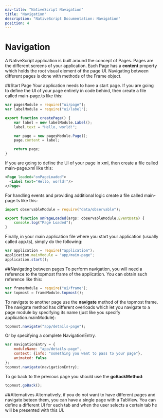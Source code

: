 ```yaml
---
nav-title: "NativeScript Navigation"
title: "Navigation"
description: "NativeScript Documentation: Navigation"
position: 4
---
```


# Navigation
A NativeScript application is built around the concept of Pages. Pages are the different screens of your application. Each Page has a **content** property which holds the root visual element of the page UI. Navigating between different pages is done with methods of the Frame object.

##Start Page
Your application needs to have a start page. If you are going to define the UI of your page entirely in code behind, then create a file called main-page.ts like this:
``` JavaScript
var pagesModule = require("ui/page");
var labelModule = require("ui/label");

export function createPage() {
    var label = new labelModule.Label();
    label.text = "Hello, world!";

    var page = new pagesModule.Page();
    page.content = label;

    return page;
}
```
If you are going to define the UI of your page in xml, then create a file called main-page.xml like this:
``` XML
<Page loaded="onPageLoaded">
  <Label text="Hello, world!"/>
</Page>
```
For handling events and providing additional logic create a file called main-page.ts like this:
``` JavaScript
import observableModule = require("data/observable");

export function onPageLoaded(args: observableModule.EventData) {
    console.log("Page Loaded");
}
```
Finally, in your main application file where you start your application (usually called app.ts), simply do the following:
``` JavaScript
var application = require("application");
application.mainModule = "app/main-page";
application.start();
```

##Navigating between pages
To perform navigation, you will need a reference to the topmost frame of the application. You can obtain such reference like this:
``` JavaScript
var frameModule = require("ui/frame");
var topmost = frameModule.topmost();
```
To navigate to another page use the **navigate** method of the topmost frame. The navigate method has different overloads which let you navigate to a page module by specifying its name (just like you specify application.mainModule):
``` JavaScript
topmost.navigate("app/details-page");
```
Or by specifying a complete NavigationEntry.
``` JavaScript
var navigationEntry = {
    moduleName: "app/details-page",
    context: {info: "something you want to pass to your page"},
    animated: false
};
topmost.navigate(navigationEntry);
```
To go back to the previous page you should use the **goBackMethod**:
``` JavaScript
topmost.goBack();
```
##Alternatives
Alternatively, if you do not want to have different pages and navigate beteen them, you can have a single page with a TabView. You can define a different UI for each tab and when the user selects a certain tab he will be presented with this UI.
